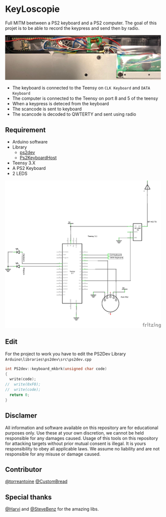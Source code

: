 # KeyLoscopie

Full MITM beetween a PS2 keyboard and a PS2 computer. The goal of this projet is to be able to record the keypress and send then by radio.

![shematics](media/keyboard.jpeg)



- The keyboard is connected to the Teensy on `CLK Keyboard` and `DATA Keyboard`
- The computer is connected to the Teensy on port 8 and 5 of the teensy
- When a keypress is deteced from the keyboard
 - The scancode is sent to keyboard
 - The scancode is decoded to QWTERTY and sent using radio


## Requirement

- Arduino software
- Library
  - [ps2dev](https://github.com/Harvie/ps2dev)
  - [Ps2KeyboardHost](https://github.com/SteveBenz/PS2KeyboardHost)
- Teensy 3.X
- A PS2 Keyboard
- 2 LEDS

![shematics](media/key_schem.png)



## Edit

For the project to work you have to edit the PS2Dev Library
`Arduino\libraries\ps2dev\src\ps2dev.cpp`
```c
int PS2dev::keyboard_mkbrk(unsigned char code)
{
  write(code);
//  write(0xF0);
//  write(code);
  return 0;
}
```

## Disclamer

All information and software available on this repository are for educational purposes only. Use these at your own discretion, we cannot be held responsible for any damages caused. Usage of this tools on this repository for attacking targets without prior mutual consent is illegal. It is yours responsibility to obey all applicable laws. We assume no liability and are not responsible for any misuse or damage caused.

## Contributor

[@torreantoine](https://github.com/torreantoine/) [@CustomBread](https://github.com/CustomBread/)

## Special thanks

[@Harvi](https://github.com/Harvie/) and [@SteveBenz](https://github.com/SteveBenz) for the amazing libs.
